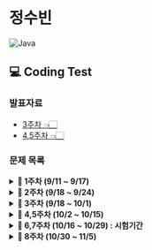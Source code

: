# 정수빈

![Java](https://img.shields.io/badge/java-%23ED8B00.svg?style=for-the-badge&logo=java&logoColor=white)

## 💻 Coding Test

### **발표자료**

- [3주차 👈🏻](https://github.com/SoobinJung1013/coding-test-study/blob/main/soobinJung/doc/1013.md)
- [4,5주차 👈🏻](https://github.com/SoobinJung1013/coding-test-study/blob/main/soobinJung/doc/1015.md)

### **문제 목록**

<details markdown="1">
<summary><strong>📄 1주차 (9/11 ~ 9/17) </strong></summary>

| 푼 문제 수 |   사이트   |                      문제/풀이                      | 풀이위치   |
| :--------: | :--------: | :-------------------------------------------------: | ---------- |
|     1      | Coding Bat |   [SleepIn ](https://codingbat.com/prob/p187868)    | warmup1-1  |
|     2      | Coding Bat | [MonkeyTrouble](https://codingbat.com/prob/p181646) | warmup1-2  |
|     3      | Coding Bat |   [SumDouble](https://codingbat.com/prob/p154485)   | warmup1-3  |
|     4      | Coding Bat |   [SumDouble](https://codingbat.com/prob/p116624)   | warmup1-4  |
|     5      | Coding Bat | [parrotTrouble](https://codingbat.com/prob/p140449) | warmup1-5  |
|     6      | Coding Bat |   [makes10 ](https://codingbat.com/prob/p182873)    | warmup1-6  |
|     7      | Coding Bat | [nearHundred ](https://codingbat.com/prob/p184004)  | warmup1-7  |
|     8      | Coding Bat |    [posNeg](https://codingbat.com/prob/p159227)     | warmup1-8  |
|     9      | Coding Bat |   [notString](https://codingbat.com/prob/p191914)   | warmup1-9  |
|     10     | Coding Bat | [missingChar ](https://codingbat.com/prob/p190570)  | warmup1-10 |

---

</details>

<details markdown="1">
<summary><strong>📄 2주차 (9/18 ~ 9/24) </strong></summary>

| 푼 문제 수 |   사이트   |                     문제/풀이                     | 풀이위치   |
| :--------: | :--------: | :-----------------------------------------------: | ---------- |
|     1      | Coding Bat | [backAround](https://codingbat.com/prob/p161642)  | warmup1-11 |
|     2      | Coding Bat |    [or35](https://codingbat.com/prob/p112564)     | warmup1-12 |
|     3      | Coding Bat |   [front22](https://codingbat.com/prob/p183592)   | warmup1-13 |
|     4      | Coding Bat |   [startHi](https://codingbat.com/prob/p191022)   | warmup1-14 |
|     5      | Coding Bat |   [icyHot](https://codingbat.com/prob/p192082)    | warmup1-15 |
|     6      | Coding Bat |  [fontBack](https://codingbat.com/prob/p123384)   | warmup1-16 |
|     7      | Coding Bat |   [font3 ](https://codingbat.com/prob/p136351)    | warmup1-17 |
|     8      | Coding Bat |  [helloName](https://codingbat.com/prob/p171896)  | string1_1  |
|     9      | Coding Bat |  [makeAbba](https://codingbat.com/prob/p161056)   | string1_2  |
|     10     | Coding Bat |   [makeTag](https://codingbat.com/prob/p147483)   | string1_3  |
|     11     | Coding Bat | [makeOutWord](https://codingbat.com/prob/p184030) | string1_4  |
|     12     | Coding Bat |  [extraEnds](https://codingbat.com/prob/p108853)  | string1_5  |
|     13     | Coding Bat |  [firstTwo](https://codingbat.com/prob/p163411)   | string1_6  |
|     14     | Coding Bat |  [irstHalf](https://codingbat.com/prob/p172267)   | string1_7  |
|     15     | Coding Bat | [withoutEnd](https://codingbat.com/prob/p130896)  | string1_8  |
|     16     | Coding Bat | [comboString](https://codingbat.com/prob/p168564) | string1_9  |
|     17     | Coding Bat |  [nonStart](https://codingbat.com/prob/p143825)   | string1_10 |
|     18     | Coding Bat |   [left2 ](https://codingbat.com/prob/p197720)    | string1_11 |
|     19     | Coding Bat |   [love6 ](https://codingbat.com/prob/p137742)    | logic1-1   |

---

</details>

<details markdown="1">
<summary><strong>📄 3주차 (9/18 ~ 10/1) </strong></summary>

| 푼 문제 수 |   사이트    |                                         문제/풀이                                          | 풀이위치  |
| :--------: | :---------: | :----------------------------------------------------------------------------------------: | :-------: |
|     1      | Programmers | [없는 숫자 더하기](https://programmers.co.kr/learn/courses/30/lessons/86051?language=java) | level1-1  |
|     2      | Programmers |                 [최댓값 구하기](https://programmers.co.kr/questions/8709)                  | level1-2  |
|     3      | Programmers |         [최솟값 구하기](https://programmers.co.kr/learn/courses/30/lessons/59038)          | level2-3  |
|     4      | Programmers |         [동물 수 구하기](https://programmers.co.kr/learn/courses/30/lessons/59406)         | level2-4  |
|     5      | Programmers |         [중복 제거하기](https://programmers.co.kr/learn/courses/30/lessons/59408#)         | level2-5  |
|     6      | Programmers |      [모든 레코드 조회하기](https://programmers.co.kr/learn/courses/30/lessons/59034)      | level1-6  |
|     7      | Programmers |      [역순 정렬하기\_DESC](https://programmers.co.kr/learn/courses/30/lessons/59035)       | level1-7  |
|     8      | Programmers |         [아픈 동물 찾기](https://programmers.co.kr/learn/courses/30/lessons/59036)         | level1-8  |
|     9      | Programmers |         [어린 동물 찾기](https://programmers.co.kr/learn/courses/30/lessons/59037)         | level1-9  |
|     10     | Programmers |      [동물의 아이디와 이름](https://programmers.co.kr/learn/courses/30/lessons/59403)      | level1-10 |
|     11     | Programmers |     [여러 기준으로 정렬하기](https://programmers.co.kr/learn/courses/30/lessons/59404)     | level1-11 |
|     12     | Programmers |        [상위 n개 레코드](https://programmers.co.kr/learn/courses/30/lessons/59405)         | level1-12 |
|     13     | Programmers |     [이름이 없는 동물의 ID](https://programmers.co.kr/learn/courses/30/lessons/59039)      | level1-13 |
|     14     | Programmers |     [이름이 있는 동물의 ID](https://programmers.co.kr/learn/courses/30/lessons/59407)      | level1-14 |
|     15     | Programmers |         [NULL 처리하기](https://programmers.co.kr/learn/courses/30/lessons/59410)          | level2-15 |
|     16     | Programmers |       [없어진 기록 찾기🌟](https://programmers.co.kr/learn/courses/30/lessons/59042)       | level3-16 |
|     17     | Programmers |    [있었는데요 없었습니다🌟](https://programmers.co.kr/learn/courses/30/lessons/59043)     | level3-17 |
|     18     | Programmers |    [오랜 기간 보호한 동물🌟](https://programmers.co.kr/learn/courses/30/lessons/59043)     | level3-18 |
|     19     | Programmers |   [보호소에서 중성화한 동물🌟](https://programmers.co.kr/learn/courses/30/lessons/59045)   | level1-19 |

---

</details>

<details markdown="1">
<summary><strong>📄 4,5주차 (10/2 ~ 10/15) </strong></summary>

| 푼 문제 수 |   사이트    |                                   문제/풀이                                    | 풀이위치  |
| :--------: | :---------: | :----------------------------------------------------------------------------: | :-------: |
|     1      | Programmers | [완주하지 못한 선수](https://programmers.co.kr/learn/courses/30/lessons/42576) | level1-20 |
|     2      |  CodingBat  |                 [mapBully](https://codingbat.com/prob/p197888)                 |  map1-1   |
|     3      |  CodingBat  |                 [shareMap](https://codingbat.com/prob/p148813)                 |  map1-2   |
|     4      |  CodingBat  |                  [mapAB](https://codingbat.com/prob/p107259)                   |  map1-3   |
|     5      |  CodingBat  |                 [topping1](https://codingbat.com/prob/p182712)                 |  map1-4   |
|     6      |  CodingBat  |                 [topping2](https://codingbat.com/prob/p196458)                 |  map1-5   |
|     7      |  CodingBat  |                 [topping3](https://codingbat.com/prob/p128461)                 |  map1-6   |
|     8      |  CodingBat  |                  [mapAB2](https://codingbat.com/prob/p115011)                  |  map1-7   |
|     9      |  CodingBat  |                  [mapAB3](https://codingbat.com/prob/p115012)                  |  map1-8   |
|     10     |  CodingBat  |                  [mapAB4](https://codingbat.com/prob/p136950)                  |  map1-9   |
|     11     |  CodingBat  |                  [word0](https://codingbat.com/prob/p152303)                   |  map2-1   |
|     12     |  CodingBat  |                 [wordLen](https://codingbat.com/prob/p125327)                  |  map2-2   |
|     13     |  CodingBat  |                  [pairs](https://codingbat.com/prob/p126332)                   |  map2-3   |
|     14     |  CodingBat  |                [wordCount](https://codingbat.com/prob/p117630)                 |  map2-4   |
|     15     |  CodingBat  |                [firstChar](https://codingbat.com/prob/p168493)                 |  map2-5   |
|     16     |  CodingBat  |                [wordAppend](https://codingbat.com/prob/p103593)                |  map2-6   |
|     17     |  CodingBat  |               [wordMultiple](https://codingbat.com/prob/p190862)               |  map2-7   |

---

</details>

<details markdown="1">
<summary><strong>📄 6,7주차 (10/16 ~ 10/29) : 시험기간  </strong></summary>

| 푼 문제 수 |   사이트    |                                   문제/풀이                                    | 풀이위치  |
| :--------: | :---------: | :----------------------------------------------------------------------------: | --------- |
|     1      | Programmers | [완주하지 못한 선수](https://programmers.co.kr/learn/courses/30/lessons/42576) | level1-20 |
|     2      | Programmers |   [전화번호 목록](https://programmers.co.kr/learn/courses/30/lessons/42576)    | level2-21 |
|     3      | Programmers |        [위장](https://programmers.co.kr/learn/courses/30/lessons/42578)        | level2-22 |
|     4      | Programmers |     [베스트앨범](https://programmers.co.kr/learn/courses/30/lessons/42578)     | level3-23 |

</details>

<details markdown="1">
<summary><strong>📄 8주차 (10/30 ~ 11/5) </strong></summary>

| 푼 문제 수 |   사이트    |                                   문제/풀이                                    | 풀이위치  |
| :--------: | :---------: | :----------------------------------------------------------------------------: | --------- |
|     1      | Programmers | [완주하지 못한 선수](https://programmers.co.kr/learn/courses/30/lessons/42576) | level1-20 |
|     2      | Programmers |   [전화번호 목록](https://programmers.co.kr/learn/courses/30/lessons/42576)    | level2-21 |

</details>
<!-- [![Solved.ac
프로필](http://mazassumnida.wtf/api/v2/generate_badge?boj=sb991013)](https://solved.ac/sb991013) -->
